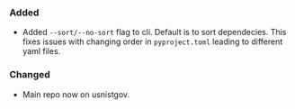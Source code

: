 <!-- markdownlint-disable MD041 -->
<!--
A new scriv changelog fragment.

Uncomment the section that is right (remove the HTML comment wrapper).
-->

<!--
### Removed

- A bullet item for the Removed category.

-->

### Added

- Added `--sort/--no-sort` flag to cli. Default is to sort dependecies. This
  fixes issues with changing order in `pyproject.toml` leading to different yaml
  files.

### Changed

- Main repo now on usnistgov.

<!--
### Deprecated

- A bullet item for the Deprecated category.

-->
<!--
### Fixed

- A bullet item for the Fixed category.

-->
<!--
### Security

- A bullet item for the Security category.

-->
